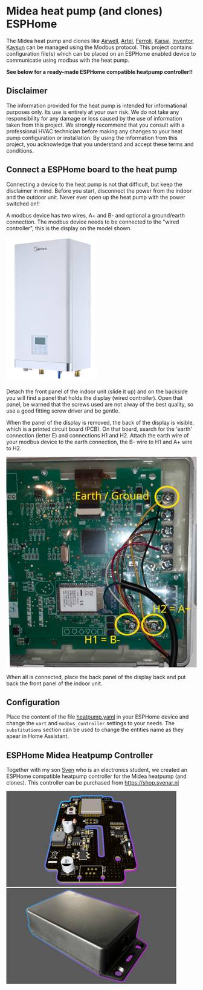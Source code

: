 # Midea heat pump (and clones) ESPHome

The Midea heat pump and clones like [Airwell](https://www.airwell.com/en/), [Artel](https://www.artelgroup.com/products-heat-pumps/), [Ferroli](https://www.ferroli.com/int/products/hydronic-heat-pumps-cooling-heating-dhw), [Kaisai](https://www.kaisaisystems.nl), [Inventor](https://www.inventorairconditioner.com/heat-pumps-split-monoblock/split-type-heat-pumps/matrix-split-type), [Kaysun](https://www.kaysun.es/en/products-kaysun/aquantia/) can be managed using the Modbus protocol. This project contains configuration file(s) which can be placed on an ESPHome enabled device to communicatie using modbus with the heat pump.

**See below for a ready-made ESPHome compatible heatpump controller!!**

## Disclaimer

The information provided for the heat pump is intended for informational purposes only. Its use is entirely at your own risk. We do not take any responsibility for any damage or loss caused by the use of information taken from this project. We strongly recommend that you consult with a professional HVAC technician before making any changes to your heat pump configuration or installation. By using the information from this project, you acknowledge that you understand and accept these terms and conditions.

## Connect a ESPHome board to the heat pump

Connecting a device to the heat pump is not that difficult, but keep the disclaimer in mind. Before you start, disconnect the power from the indoor and the outdoor unit. Never ever open up the heat pump with the power switched on!!

A modbus device has two wires, A+ and B- and optional a ground/earth connection. The modbus device needs to be connected to the "wired controller", this is the display on the model shown.

![Indoor Unit](pictures/Midea-M-Thermal-Arctic.png)

Detach the front panel of the indoor unit (slide it up) and on the backside you will find a panel that holds the display (wired controller). Open that panel, be warned that the screws used are not alway of the best quality, so use a good fitting screw driver and be gentle.

When the panel of the display is removed, the back of the display is visible, which is a printed circuit board (PCB). On that board, search for the 'earth' connection (letter E) and connections H1 and H2. Attach the earth wire of your modbus device to the earth connection, the B- wire to H1 and A+ wire to H2.

![Wired Controller](pictures/wired_controller.png)

When all is connected, place the back panel of the display back and put back the front panel of the indoor unit.

## Configuration

Place the content of the file [heatpump.yaml](heatpump.yaml) in your ESPHome device and change the `uart` and `modbus_controller` settings to your needs. The `substitutions` section can be used to change the entities name as they apear in Home Assistant.

## ESPHome Midea Heatpump Controller

Together with my son [Sven](https://svenar.nl) who is an electronics student, we created an ESPHome compatible heatpump controller for the Midea heatpump (and clones). This controller can be purchased from https://shop.svenar.nl

<img src="pictures/heatpump_controller_board_v3.png" width="450">
<img src="pictures/heatpump_controller_enclosure_v3.png" width="450">